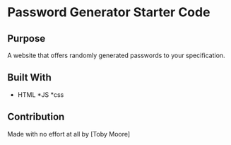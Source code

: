 # Password Generator Starter Code

## Purpose
A website that offers randomly generated passwords to your specification. 


## Built With
* HTML
*JS
*css


## Contribution
Made with no effort at all by [Toby Moore]
